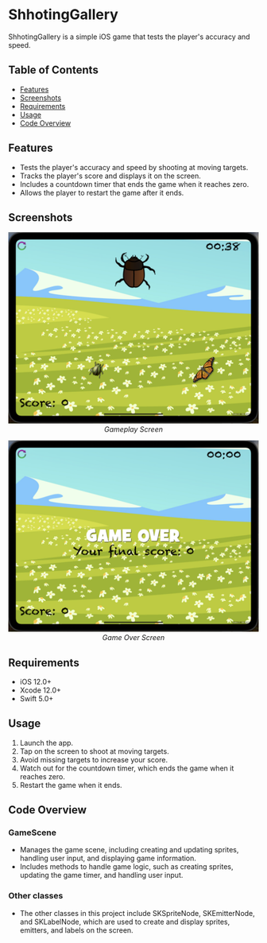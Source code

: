 # ShhotingGallery

ShhotingGallery is a simple iOS game that tests the player's accuracy and speed.

## Table of Contents

* [Features](#features)
* [Screenshots](#screenshots)
* [Requirements](#requirements)
* [Usage](#usage)
* [Code Overview](#code-overview)

## Features

* Tests the player's accuracy and speed by shooting at moving targets.
* Tracks the player's score and displays it on the screen.
* Includes a countdown timer that ends the game when it reaches zero.
* Allows the player to restart the game after it ends.

## Screenshots

<p align="center">
  <img src="screenshots/gameplay.png" alt="Gameplay" width="600"/>
  <br/>
  <em>Gameplay Screen</em>
</p>

<p align="center">
  <img src="screenshots/gameover.png" alt="Game Over" width="600"/>
  <br/>
  <em>Game Over Screen</em>
</p>

## Requirements

* iOS 12.0+
* Xcode 12.0+
* Swift 5.0+

## Usage

1. Launch the app.
2. Tap on the screen to shoot at moving targets.
3. Avoid missing targets to increase your score.
4. Watch out for the countdown timer, which ends the game when it reaches zero.
5. Restart the game when it ends.

## Code Overview

### GameScene

* Manages the game scene, including creating and updating sprites, handling user input, and displaying game information.
* Includes methods to handle game logic, such as creating sprites, updating the game timer, and handling user input.

### Other classes

* The other classes in this project include SKSpriteNode, SKEmitterNode, and SKLabelNode, which are used to create and display sprites, emitters, and labels on the screen.

